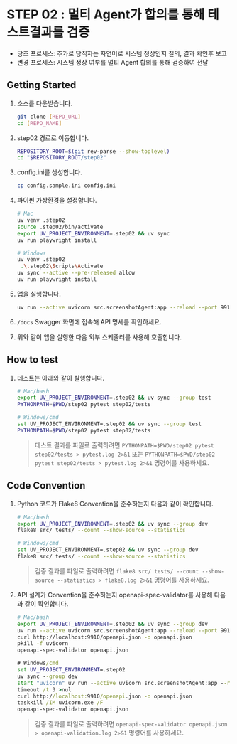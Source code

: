 # STEP 02 : 멀티 Agent가 합의를 통해 테스트결과를 검증

- 당초 프로세스: 추가로 당직자는 자연어로 시스템 정상인지 질의, 결과 확인후 보고
- 변경 프로세스: 시스템 정상 여부를 멀티 Agent 합의를 통해 검증하여 전달

## Getting Started

1. 소스를 다운받습니다.
    ```bash
    git clone [REPO_URL]
    cd [REPO_NAME]
    ```

1. step02 경로로 이동합니다.
    ```bash
    REPOSITORY_ROOT=$(git rev-parse --show-toplevel)
    cd "$REPOSITORY_ROOT/step02"
    ```

1. config.ini를 생성합니다.
    ```bash
    cp config.sample.ini config.ini
    ```

1. 파이썬 가상환경을 설정합니다.
   ```bash
   # Mac
   uv venv .step02
   source .step02/bin/activate
   export UV_PROJECT_ENVIRONMENT=.step02 && uv sync
   uv run playwright install
   ```

   ```bash
   # Windows
   uv venv .step02
    .\.step02\Scripts\Activate
   uv sync --active --pre-released allow
   uv run playwright install
   ```

1. 앱을 실행합니다.
    ```bash
    uv run --active uvicorn src.screenshotAgent:app --reload --port 9910
    ```

1. `/docs` Swagger 화면에 접속해 API 명세를 확인하세요.

1. 위와 같이 앱을 실행한 다음 외부 스케줄러를 사용해 호출합니다.

## How to test

1. 테스트는 아래와 같이 실행합니다.
    ```bash
    # Mac/bash
    export UV_PROJECT_ENVIRONMENT=.step02 && uv sync --group test
    PYTHONPATH=$PWD/step02 pytest step02/tests
    ```

    ```bash
    # Windows/cmd
    set UV_PROJECT_ENVIRONMENT=.step02 && uv sync --group test
    PYTHONPATH=$PWD/step02 pytest step02/tests
    ```

    > 테스트 결과를 파일로 출력하려면 `PYTHONPATH=$PWD/step02 pytest step02/tests > pytest.log 2>&1` 또는 `PYTHONPATH=$PWD/step02 pytest step02/tests > pytest.log 2>&1` 명령어를 사용하세요.

## Code Convention

1. Python 코드가 Flake8 Convention을 준수하는지 다음과 같이 확인합니다.
    ```bash
    # Mac/bash
    export UV_PROJECT_ENVIRONMENT=.step02 && uv sync --group dev
    flake8 src/ tests/ --count --show-source --statistics
    ```

    ```bash
    # Windows/cmd
    set UV_PROJECT_ENVIRONMENT=.step02 && uv sync --group dev
    flake8 src/ tests/ --count --show-source --statistics
    ```

    > 검증 결과를 파일로 출력하려면 `flake8 src/ tests/ --count --show-source --statistics > flake8.log 2>&1` 명령어를 사용하세요.

2. API 설계가 Convention을 준수하는지 openapi-spec-validator를 사용해 다음과 같이 확인합니다.
    ```bash
    # Mac/bash
    export UV_PROJECT_ENVIRONMENT=.step02 && uv sync --group dev
    uv run --active uvicorn src.screenshotAgent:app --reload --port 9910 &
    curl http://localhost:9910/openapi.json -o openapi.json
    pkill -f uvicorn
    openapi-spec-validator openapi.json
    ```

    ```cmd
    # Windows/cmd
    set UV_PROJECT_ENVIRONMENT=.step02
    uv sync --group dev
    start "uvicorn" uv run --active uvicorn src.screenshotAgent:app --reload --port 9910
    timeout /t 3 >nul
    curl http://localhost:9910/openapi.json -o openapi.json
    taskkill /IM uvicorn.exe /F
    openapi-spec-validator openapi.json
    ```

    > 검증 결과를 파일로 출력하려면 `openapi-spec-validator openapi.json > openapi-validation.log 2>&1` 명령어를 사용하세요.

